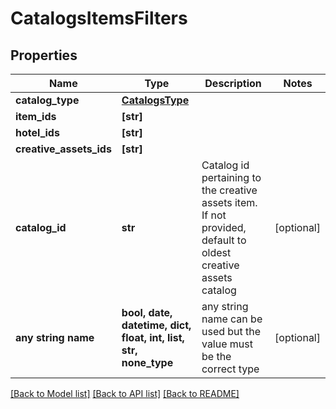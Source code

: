 # CatalogsItemsFilters


## Properties
Name | Type | Description | Notes
------------ | ------------- | ------------- | -------------
**catalog_type** | [**CatalogsType**](CatalogsType.md) |  | 
**item_ids** | **[str]** |  | 
**hotel_ids** | **[str]** |  | 
**creative_assets_ids** | **[str]** |  | 
**catalog_id** | **str** | Catalog id pertaining to the creative assets item. If not provided, default to oldest creative assets catalog | [optional] 
**any string name** | **bool, date, datetime, dict, float, int, list, str, none_type** | any string name can be used but the value must be the correct type | [optional]

[[Back to Model list]](../README.md#documentation-for-models) [[Back to API list]](../README.md#documentation-for-api-endpoints) [[Back to README]](../README.md)


